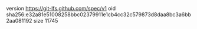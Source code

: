 version https://git-lfs.github.com/spec/v1
oid sha256:e32a81e51008258bbc02379911e1cb4cc32c579873d8daa8bc3a6bb2aa081192
size 11745
